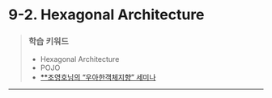 # 9-2. Hexagonal Architecture

> ### 학습 키워드
>
> * Hexagonal Architecture
> * POJO
> * [\*\*조영호님의 “우아한객체지향” 세미나](https://youtu.be/dJ5C4qRqAgA)

***
